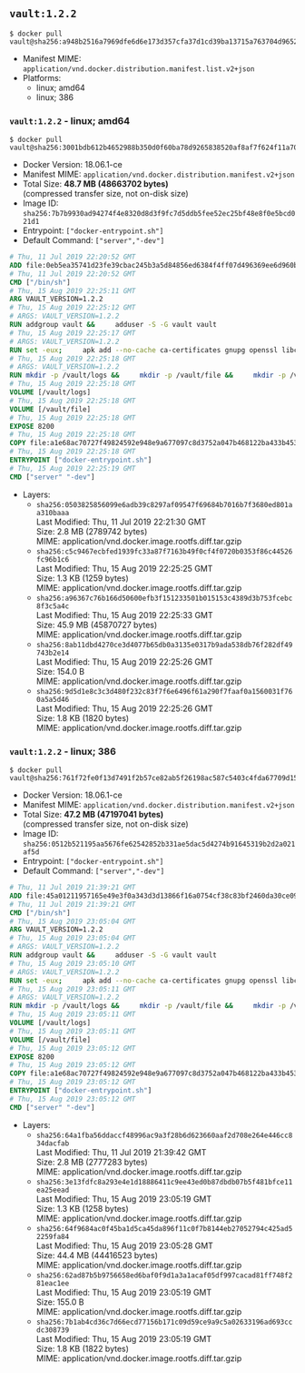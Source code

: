 ## `vault:1.2.2`

```console
$ docker pull vault@sha256:a948b2516a7969dfe6d6e173d357cfa37d1cd39ba13715a763704d9652718660
```

-	Manifest MIME: `application/vnd.docker.distribution.manifest.list.v2+json`
-	Platforms:
	-	linux; amd64
	-	linux; 386

### `vault:1.2.2` - linux; amd64

```console
$ docker pull vault@sha256:3001bdb612b4652988b350d0f60ba78d9265838520af8af7f624f11a708cc1fa
```

-	Docker Version: 18.06.1-ce
-	Manifest MIME: `application/vnd.docker.distribution.manifest.v2+json`
-	Total Size: **48.7 MB (48663702 bytes)**  
	(compressed transfer size, not on-disk size)
-	Image ID: `sha256:7b7b9930ad94274f4e8320d8d3f9fc7d5ddb5fee52ec25bf48e8f0e5bcd021d1`
-	Entrypoint: `["docker-entrypoint.sh"]`
-	Default Command: `["server","-dev"]`

```dockerfile
# Thu, 11 Jul 2019 22:20:52 GMT
ADD file:0eb5ea35741d23fe39cbac245b3a5d84856ed6384f4ff07d496369ee6d960bad in / 
# Thu, 11 Jul 2019 22:20:52 GMT
CMD ["/bin/sh"]
# Thu, 15 Aug 2019 22:25:11 GMT
ARG VAULT_VERSION=1.2.2
# Thu, 15 Aug 2019 22:25:12 GMT
# ARGS: VAULT_VERSION=1.2.2
RUN addgroup vault &&     adduser -S -G vault vault
# Thu, 15 Aug 2019 22:25:17 GMT
# ARGS: VAULT_VERSION=1.2.2
RUN set -eux;     apk add --no-cache ca-certificates gnupg openssl libcap su-exec dumb-init tzdata &&     apkArch="$(apk --print-arch)";     case "$apkArch" in         armhf) ARCH='arm' ;;         aarch64) ARCH='arm64' ;;         x86_64) ARCH='amd64' ;;         x86) ARCH='386' ;;         *) echo >&2 "error: unsupported architecture: $apkArch"; exit 1 ;;     esac &&     VAULT_GPGKEY=91A6E7F85D05C65630BEF18951852D87348FFC4C;     found='';     for server in         hkp://p80.pool.sks-keyservers.net:80         hkp://keyserver.ubuntu.com:80         hkp://pgp.mit.edu:80     ; do         echo "Fetching GPG key $VAULT_GPGKEY from $server";         gpg --batch --keyserver "$server" --recv-keys "$VAULT_GPGKEY" && found=yes && break;     done;     test -z "$found" && echo >&2 "error: failed to fetch GPG key $VAULT_GPGKEY" && exit 1;     mkdir -p /tmp/build &&     cd /tmp/build &&     wget https://releases.hashicorp.com/vault/${VAULT_VERSION}/vault_${VAULT_VERSION}_linux_${ARCH}.zip &&     wget https://releases.hashicorp.com/vault/${VAULT_VERSION}/vault_${VAULT_VERSION}_SHA256SUMS &&     wget https://releases.hashicorp.com/vault/${VAULT_VERSION}/vault_${VAULT_VERSION}_SHA256SUMS.sig &&     gpg --batch --verify vault_${VAULT_VERSION}_SHA256SUMS.sig vault_${VAULT_VERSION}_SHA256SUMS &&     grep vault_${VAULT_VERSION}_linux_${ARCH}.zip vault_${VAULT_VERSION}_SHA256SUMS | sha256sum -c &&     unzip -d /bin vault_${VAULT_VERSION}_linux_${ARCH}.zip &&     cd /tmp &&     rm -rf /tmp/build &&     gpgconf --kill dirmngr &&     gpgconf --kill gpg-agent &&     apk del gnupg openssl &&     rm -rf /root/.gnupg
# Thu, 15 Aug 2019 22:25:18 GMT
# ARGS: VAULT_VERSION=1.2.2
RUN mkdir -p /vault/logs &&     mkdir -p /vault/file &&     mkdir -p /vault/config &&     chown -R vault:vault /vault
# Thu, 15 Aug 2019 22:25:18 GMT
VOLUME [/vault/logs]
# Thu, 15 Aug 2019 22:25:18 GMT
VOLUME [/vault/file]
# Thu, 15 Aug 2019 22:25:18 GMT
EXPOSE 8200
# Thu, 15 Aug 2019 22:25:18 GMT
COPY file:a1e68ac70727f49824592e948e9a677097c8d3752a047b468122ba433b453fc4 in /usr/local/bin/docker-entrypoint.sh 
# Thu, 15 Aug 2019 22:25:18 GMT
ENTRYPOINT ["docker-entrypoint.sh"]
# Thu, 15 Aug 2019 22:25:19 GMT
CMD ["server" "-dev"]
```

-	Layers:
	-	`sha256:0503825856099e6adb39c8297af09547f69684b7016b7f3680ed801aa310baaa`  
		Last Modified: Thu, 11 Jul 2019 22:21:30 GMT  
		Size: 2.8 MB (2789742 bytes)  
		MIME: application/vnd.docker.image.rootfs.diff.tar.gzip
	-	`sha256:c5c9467ecbfed1939fc33a87f7163b49f0cf4f0720b0353f86c44526fc96b1c6`  
		Last Modified: Thu, 15 Aug 2019 22:25:25 GMT  
		Size: 1.3 KB (1259 bytes)  
		MIME: application/vnd.docker.image.rootfs.diff.tar.gzip
	-	`sha256:a96367c76b166d50600efb3f151233501b015153c4389d3b753fcebc8f3c5a4c`  
		Last Modified: Thu, 15 Aug 2019 22:25:33 GMT  
		Size: 45.9 MB (45870727 bytes)  
		MIME: application/vnd.docker.image.rootfs.diff.tar.gzip
	-	`sha256:8ab11dbd4270ce3d4077b65db0a3135e0317b9ada538db76f282df49743b2e14`  
		Last Modified: Thu, 15 Aug 2019 22:25:26 GMT  
		Size: 154.0 B  
		MIME: application/vnd.docker.image.rootfs.diff.tar.gzip
	-	`sha256:9d5d1e8c3c3d480f232c83f7f6e6496f61a290f7faaf0a1560031f760a5a5d46`  
		Last Modified: Thu, 15 Aug 2019 22:25:26 GMT  
		Size: 1.8 KB (1820 bytes)  
		MIME: application/vnd.docker.image.rootfs.diff.tar.gzip

### `vault:1.2.2` - linux; 386

```console
$ docker pull vault@sha256:761f72fe0f13d7491f2b57ce82ab5f26198ac587c5403c4fda67709d15e5e853
```

-	Docker Version: 18.06.1-ce
-	Manifest MIME: `application/vnd.docker.distribution.manifest.v2+json`
-	Total Size: **47.2 MB (47197041 bytes)**  
	(compressed transfer size, not on-disk size)
-	Image ID: `sha256:0512b521195aa5676fe62542852b331ae5dac5d4274b91645319b2d2a021af5d`
-	Entrypoint: `["docker-entrypoint.sh"]`
-	Default Command: `["server","-dev"]`

```dockerfile
# Thu, 11 Jul 2019 21:39:21 GMT
ADD file:45a01211957165e49e3f0a343d3d13866f16a0754cf38c83bf2460da30ce091c in / 
# Thu, 11 Jul 2019 21:39:21 GMT
CMD ["/bin/sh"]
# Thu, 15 Aug 2019 23:05:04 GMT
ARG VAULT_VERSION=1.2.2
# Thu, 15 Aug 2019 23:05:04 GMT
# ARGS: VAULT_VERSION=1.2.2
RUN addgroup vault &&     adduser -S -G vault vault
# Thu, 15 Aug 2019 23:05:10 GMT
# ARGS: VAULT_VERSION=1.2.2
RUN set -eux;     apk add --no-cache ca-certificates gnupg openssl libcap su-exec dumb-init tzdata &&     apkArch="$(apk --print-arch)";     case "$apkArch" in         armhf) ARCH='arm' ;;         aarch64) ARCH='arm64' ;;         x86_64) ARCH='amd64' ;;         x86) ARCH='386' ;;         *) echo >&2 "error: unsupported architecture: $apkArch"; exit 1 ;;     esac &&     VAULT_GPGKEY=91A6E7F85D05C65630BEF18951852D87348FFC4C;     found='';     for server in         hkp://p80.pool.sks-keyservers.net:80         hkp://keyserver.ubuntu.com:80         hkp://pgp.mit.edu:80     ; do         echo "Fetching GPG key $VAULT_GPGKEY from $server";         gpg --batch --keyserver "$server" --recv-keys "$VAULT_GPGKEY" && found=yes && break;     done;     test -z "$found" && echo >&2 "error: failed to fetch GPG key $VAULT_GPGKEY" && exit 1;     mkdir -p /tmp/build &&     cd /tmp/build &&     wget https://releases.hashicorp.com/vault/${VAULT_VERSION}/vault_${VAULT_VERSION}_linux_${ARCH}.zip &&     wget https://releases.hashicorp.com/vault/${VAULT_VERSION}/vault_${VAULT_VERSION}_SHA256SUMS &&     wget https://releases.hashicorp.com/vault/${VAULT_VERSION}/vault_${VAULT_VERSION}_SHA256SUMS.sig &&     gpg --batch --verify vault_${VAULT_VERSION}_SHA256SUMS.sig vault_${VAULT_VERSION}_SHA256SUMS &&     grep vault_${VAULT_VERSION}_linux_${ARCH}.zip vault_${VAULT_VERSION}_SHA256SUMS | sha256sum -c &&     unzip -d /bin vault_${VAULT_VERSION}_linux_${ARCH}.zip &&     cd /tmp &&     rm -rf /tmp/build &&     gpgconf --kill dirmngr &&     gpgconf --kill gpg-agent &&     apk del gnupg openssl &&     rm -rf /root/.gnupg
# Thu, 15 Aug 2019 23:05:11 GMT
# ARGS: VAULT_VERSION=1.2.2
RUN mkdir -p /vault/logs &&     mkdir -p /vault/file &&     mkdir -p /vault/config &&     chown -R vault:vault /vault
# Thu, 15 Aug 2019 23:05:11 GMT
VOLUME [/vault/logs]
# Thu, 15 Aug 2019 23:05:11 GMT
VOLUME [/vault/file]
# Thu, 15 Aug 2019 23:05:12 GMT
EXPOSE 8200
# Thu, 15 Aug 2019 23:05:12 GMT
COPY file:a1e68ac70727f49824592e948e9a677097c8d3752a047b468122ba433b453fc4 in /usr/local/bin/docker-entrypoint.sh 
# Thu, 15 Aug 2019 23:05:12 GMT
ENTRYPOINT ["docker-entrypoint.sh"]
# Thu, 15 Aug 2019 23:05:12 GMT
CMD ["server" "-dev"]
```

-	Layers:
	-	`sha256:64a1fba56ddaccf48996ac9a3f28b6d623660aaf2d708e264e446cc834dacfab`  
		Last Modified: Thu, 11 Jul 2019 21:39:42 GMT  
		Size: 2.8 MB (2777283 bytes)  
		MIME: application/vnd.docker.image.rootfs.diff.tar.gzip
	-	`sha256:3e13fdfc8a293e4e1d18886411c9ee43ed0b87dbdb07b5f481bfce11ea25eead`  
		Last Modified: Thu, 15 Aug 2019 23:05:19 GMT  
		Size: 1.3 KB (1258 bytes)  
		MIME: application/vnd.docker.image.rootfs.diff.tar.gzip
	-	`sha256:64f9684ac0f45ba1d5ca45da896f11c0f7b8144eb27052794c425ad52259fa84`  
		Last Modified: Thu, 15 Aug 2019 23:05:28 GMT  
		Size: 44.4 MB (44416523 bytes)  
		MIME: application/vnd.docker.image.rootfs.diff.tar.gzip
	-	`sha256:62ad87b5b9756658ed6baf0f9d1a3a1acaf05df997cacad81ff748f281eac1ee`  
		Last Modified: Thu, 15 Aug 2019 23:05:19 GMT  
		Size: 155.0 B  
		MIME: application/vnd.docker.image.rootfs.diff.tar.gzip
	-	`sha256:7b1ab4cd36c7d66ecd77156b171c09d59ce9a9c5a02633196ad693ccdc308739`  
		Last Modified: Thu, 15 Aug 2019 23:05:19 GMT  
		Size: 1.8 KB (1822 bytes)  
		MIME: application/vnd.docker.image.rootfs.diff.tar.gzip
